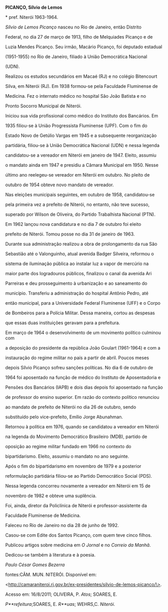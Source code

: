 **PICANÇO, Sílvio de Lemos**



\* pref. Niterói 1963-1964.



*Sílvio de Lemos Picanço* nasceu no Rio de Janeiro, então Distrito

Federal, no dia 27 de março de 1913, filho de Melquiades Picanço e de

Luzia Mendes Picanço. Seu irmão, Macário Picanço, foi deputado estadual

(1951-1955) no Rio de Janeiro, filiado à União Democrática Nacional

(UDN).



Realizou os estudos secundários em Macaé (RJ) e no colégio Bitencourt

Silva, em Niterói (RJ). Em 1938 formou-se pela Faculdade Fluminense de

Medicina. Fez o internato médico no hospital São João Batista e no

Pronto Socorro Municipal de Niterói.



Iniciou sua vida profissional como médico do Instituto dos Bancários. Em

1935 filiou-se à União Progressista Fluminense (UPF). Com o fim do

Estado Novo de Getúlio Vargas em 1945 e a subsequente reorganização

partidária, filiou-se à União Democrática Nacional (UDN) e nessa legenda

candidatou-se a vereador em Niterói em janeiro de 1947. Eleito, assumiu

o mandato ainda em 1947 e presidiu a Câmara Municipal em 1950. Nesse

último ano reelegeu-se vereador em Niterói em outubro. No pleito de

outubro de 1954 obteve novo mandato de vereador.



Nas eleições municipais seguintes, em outubro de 1958, candidatou-se

pela primeira vez a prefeito de Niterói, no entanto, não teve sucesso,

superado por Wilson de Oliveira, do Partido Trabalhista Nacional (PTN).

Em 1962 lançou nova candidatura e no dia 7 de outubro foi eleito

prefeito de Niterói. Tomou posse no dia 31 de janeiro de 1963.



Durante sua administração realizou a obra de prolongamento da rua São

Sebastião até o Valonguinho, atual avenida Badger Silveira, reformou o

sistema de iluminação pública ao instalar luz a vapor de mercúrio na

maior parte dos logradouros públicos, finalizou o canal da avenida Ari

Parreiras e deu prosseguimento à urbanização e ao saneamento do

município. Transferiu a administração do hospital Antônio Pedro, até

então municipal, para a Universidade Federal Fluminense (UFF) e o Corpo

de Bombeiros para a Polícia Militar. Dessa maneira, cortou as despesas

que essas duas instituições geravam para a prefeitura.



Em março de 1964 o desenvolvimento de um movimento político culminou com

a deposição do presidente da república João Goulart (1961-1964) e com a

instauração do regime militar no país a partir de abril. Poucos meses

depois Sílvio Picanço sofreu sanções políticas. No dia 6 de outubro de

1964 foi aposentado na função de médico do Instituto de Aposentadoria e

Pensões dos Bancários (IAPB) e dois dias depois foi aposentado na função

de professor do ensino superior. Em razão do contexto político renunciou

ao mandato de prefeito de Niterói no dia 26 de outubro, sendo

substituído pelo vice-prefeito, Emílio Jorge Abunahman.



Retornou à política em 1976, quando se candidatou a vereador em Niterói

na legenda do Movimento Democrático Brasileiro (MDB), partido de

oposição ao regime militar fundado em 1966 no contexto do

bipartidarismo. Eleito, assumiu o mandato no ano seguinte.



Após o fim do bipartidarismo em novembro de 1979 e a posterior

reformulação partidária filiou-se ao Partido Democrático Social (PDS).

Nessa legenda concorreu novamente a vereador em Niterói em 15 de

novembro de 1982 e obteve uma suplência.



Foi, ainda, diretor da Policlínica de Niterói e professor-assistente da

Faculdade Fluminense de Medicina.



Faleceu no Rio de Janeiro no dia 28 de junho de 1992.



Casou-se com Edite dos Santos Picanço, com quem teve cinco filhos.



Publicou artigos sobre medicina em *O Jornal* e no *Correio da Manhã*.

Dedicou-se também à literatura e à poesia.



*Paulo César Gomes Bezerra*



fontes:CÂM. MUN. NITERÓI. Disponível em:

\<http://camaraniteroi.rj.gov.br/ex-presidentes/silvio-de-lemos-picanco/\>.

Acesso em: 16/8/2011; OLIVEIRA, P. *Atos*; SOARES, E.

*P**refeitura*;SOARES, E. *R**uas*; WEHRS,C. *Niterói*.

